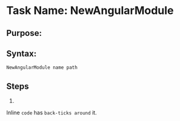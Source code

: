 # Task Name: NewAngularModule

## Purpose:

## Syntax:
`NewAngularModule name path`

## Steps
1.

Inline `code` has `back-ticks around` it.
